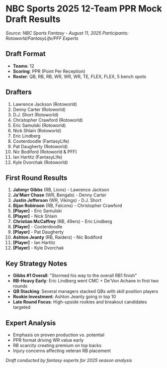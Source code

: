 # NBC Sports 2025 12-Team PPR Mock Draft Results
*Source: NBC Sports Fantasy - August 11, 2025*
*Participants: Rotoworld/FantasyLife/PFF Experts*

## Draft Format
- **Teams**: 12
- **Scoring**: PPR (Point Per Reception)
- **Roster**: QB, RB, RB, WR, WR, WR, TE, FLEX, FLEX, 5 bench spots

## Drafters
1. Lawrence Jackson (Rotoworld)
2. Denny Carter (Rotoworld)
3. D.J. Short (Rotoworld)
4. Christopher Crawford (Rotoworld)
5. Eric Samulski (Rotoworld)
6. Nick Shlain (Rotoworld)
7. Eric Lindberg
8. Cooterdoodle (FantasyLife)
9. Pat Daugherty (Rotoworld)
10. Nic Bodiford (Rotoworld & PFF)
11. Ian Hartitz (FantasyLife)
12. Kyle Dvorchak (Rotoworld)

## First Round Results
1. **Jahmyr Gibbs** (RB, Lions) - Lawrence Jackson
2. **Ja'Marr Chase** (WR, Bengals) - Denny Carter
3. **Justin Jefferson** (WR, Vikings) - D.J. Short
4. **Bijan Robinson** (RB, Falcons) - Christopher Crawford
5. **[Player]** - Eric Samulski
6. **[Player]** - Nick Shlain
7. **Christian McCaffrey** (RB, 49ers) - Eric Lindberg
8. **[Player]** - Cooterdoodle
9. **[Player]** - Pat Daugherty
10. **Ashton Jeanty** (RB, Raiders) - Nic Bodiford
11. **[Player]** - Ian Hartitz
12. **[Player]** - Kyle Dvorchak

## Key Strategy Notes
- **Gibbs #1 Overall**: "Stormed his way to the overall RB1 finish"
- **RB-Heavy Early**: Eric Lindberg went CMC + De'Von Achane in first two rounds
- **QB Stacking**: Several managers stacked QBs with skill position players
- **Rookie Investment**: Ashton Jeanty going in top 10
- **Late Round Focus**: High-upside rookies and breakout candidates targeted

## Expert Analysis
- Emphasis on proven production vs. potential
- PPR format driving WR value early
- RB scarcity creating premium on top backs
- Injury concerns affecting veteran RB placement

*Draft conducted by fantasy experts for 2025 season analysis*